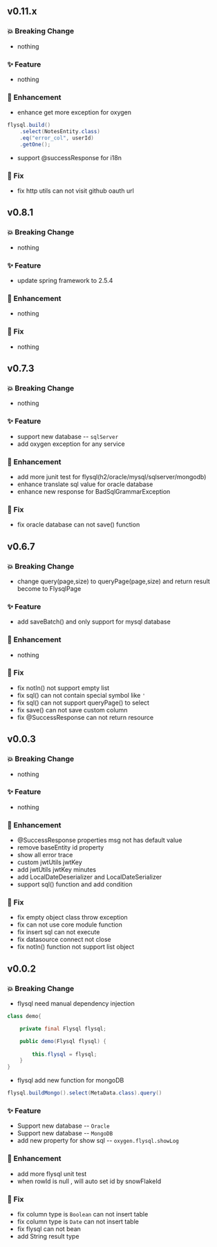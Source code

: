 ## v0.11.x

### 💥️ Breaking Change

- nothing

### ✨ Feature

- nothing

### 🎨 Enhancement

- enhance get more exception for oxygen

```java
flysql.build()
    .select(NotesEntity.class)
    .eq("error_col", userId)
    .getOne();
```
- support @successResponse for i18n


### 🐛 Fix

- fix http utils can not visit github oauth url

## v0.8.1

### 💥️ Breaking Change

- nothing

### ✨ Feature

- update spring framework to 2.5.4

### 🎨 Enhancement

- nothing

### 🐛 Fix

- nothing

## v0.7.3

### 💥️ Breaking Change

- nothing

### ✨ Feature

- support new database -- `sqlServer`
- add oxygen exception for any service 

### 🎨 Enhancement

- add more junit test for flysql(h2/oracle/mysql/sqlserver/mongodb)
- enhance translate sql value for oracle database
- enhance new response for BadSqlGrammarException

### 🐛 Fix

- fix oracle database can not save() function

## v0.6.7

### 💥️ Breaking Change

- change query(page,size) to queryPage(page,size) and return result become to FlysqlPage<A>

### ✨ Feature

- add saveBatch() and only support for mysql database

### 🎨 Enhancement

- nothing

### 🐛 Fix

- fix notIn() not support empty list 
- fix sql() can not contain special symbol like `'` 
- fix sql() can not support queryPage() to select 
- fix save() can not save custom column
- fix @SuccessResponse can not return resource

## v0.0.3

### 💥️ Breaking Change

- nothing

### ✨ Feature

- nothing

### 🎨 Enhancement

- @SuccessResponse properties msg not has default value
- remove baseEntity id property
- show all error trace
- custom jwtUtils jwtKey
- add jwtUtils jwtKey minutes
- add LocalDateDeserializer and LocalDateSerializer
- support sql() function and add condition

### 🐛 Fix

- fix empty object class throw exception
- fix can not use core module function
- fix insert sql can not execute
- fix datasource connect not close
- fix notIn() function not support list object

## v0.0.2

### 💥️ Breaking Change

- flysql need manual dependency injection

```java
class demo{

    private final Flysql flysql;

    public demo(Flysql flysql) {
        
        this.flysql = flysql;
    }
}
```

- flysql add new function for mongoDB

```java
flysql.buildMongo().select(MetaData.class).query()
```

### ✨ Feature

- Support new database -- `Oracle`
- Support new database -- `MongoDB`
- add new property for show sql -- `oxygen.flysql.showLog` 

### 🎨 Enhancement

- add more flysql unit test
- when rowId is null , will auto set id by snowFlakeId

### 🐛 Fix

- fix column type is `Boolean` can not insert table
- fix column type is `Date` can not insert table
- fix flysql can not bean
- add String result type
